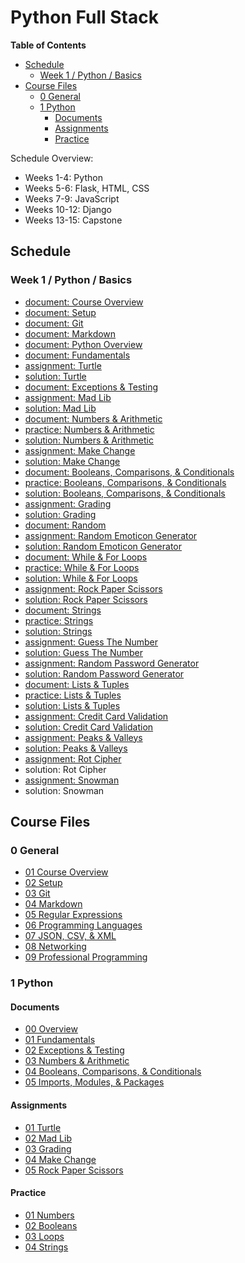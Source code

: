 # Python Full Stack


**Table of Contents**
- [Schedule](#schedule)
  - [Week 1 / Python / Basics](#week-1--python--basics)
- [Course Files](#course-files)
  - [0 General](#0-general)
  - [1 Python](#1-python)
    - [Documents](#documents)
    - [Assignments](#assignments)
    - [Practice](#practice)



Schedule Overview:
- Weeks 1-4: Python
- Weeks 5-6: Flask, HTML, CSS
- Weeks 7-9: JavaScript
- Weeks 10-12: Django
- Weeks 13-15: Capstone


## Schedule

### Week 1 / Python / Basics
- [document:   Course Overview](0%20General/01%20Course%20Overview.md)
- [document:   Setup](0%20General/02%20Setup.md)
- [document:   Git](0%20General/03%20Git.md)
- [document:   Markdown](0%20General/04%20Markdown.md)
- [document:   Python Overview](1%20Python/docs/00%20Python%20Overview.md)
- [document:   Fundamentals](1%20Python/docs/01%20Fundamentals.md)
- [assignment: Turtle](1%20Python/labs/01%20Turtle.md)
- [solution:   Turtle](Code/Matthew/lab01_turtle.py)
- [document:   Exceptions & Testing](1%20Python/docs/02%20Exceptions%20&%20Testing.md)
- [assignment: Mad Lib](1%20Python/labs/02%20Mad%20Lib.md)
- [solution:   Mad Lib](Code/Matthew/lab02_mad_lib.py)
- [document:   Numbers & Arithmetic](1%20Python/docs/03%20Numbers%20&%20Arithmetic.md)
- [practice:   Numbers & Arithmetic](1%20Python/practice/01_numbers.py)
- [solution:   Numbers & Arithmetic](Code/Matthew/01_numbers.py)
- [assignment: Make Change](1%20Python/labs/02%20Make%20Change.md)
- [solution:   Make Change](Code/Matthew/lab04_make_change.py)
- [document:   Booleans, Comparisons, & Conditionals](1%20Python/docs/04%20Booleans,%20Comparisons,%20&%20Conditionals.md)
- [practice:   Booleans, Comparisons, & Conditionals](1%20Python/practice/02_booleans.py)
- [solution:   Booleans, Comparisons, & Conditionals](Code/Matthew/02_booleans.py)
- [assignment: Grading](1%20Python/labs/03%20Grading.md)
- [solution:   Grading](Code/Matthew/lab03_grading.py)
- [document:   Random](1%20Python/docs/06%20Random.md)
- [assignment: Random Emoticon Generator](1%20Python/labs/Random%20Emoticon%20Generator.md)
- [solution:   Random Emoticon Generator](Code/Matthew/mob_random_emoticon_generator.py)
- [document:   While & For Loops](1%20Python/docs/07%20While%20&%20For%20Loops.md)
- [practice:   While & For Loops](1%20Python/practice/loops.py)
- [solution:   While & For Loops](Code/Matthew/practice_loops.py)
- [assignment: Rock Paper Scissors](1%20Python/labs/05%20Rock%20Paper%20Scissors.md)
- [solution:   Rock Paper Scissors](Code/Matthew/lab05_rock_paper_scissors.py)
- [document:   Strings](1%20Python/docs/08%20Strings.md)
- [practice:   Strings](1%20Python/practice/strings.py)
- [solution:   Strings](Code/Matthew/practice_strings.py)
- [assignment: Guess The Number](1%20Python/labs/Guess%20The%20Number.md)
- [solution:   Guess The Number](Code/Matthew/mob_guess_the_number.py)
- [assignment: Random Password Generator](1%20Python/labs/06%20Random%20Password%20Generator.md)
- [solution:   Random Password Generator](Code/Matthew/lab06_random_password_generator.py)
- [document:   Lists & Tuples](1%20Python/docs/09%20Lists%20&%20Tuples.md)
- [practice:   Lists & Tuples](1%20Python/practice/lists.py)
- [solution:   Lists & Tuples](Code/Matthew/practice_lists.py)
- [assignment: Credit Card Validation](1%20Python/labs/Credit%20Card%20Validation.md)
- [solution:   Credit Card Validation](Code/Matthew/mob_credit_card_validation.py)
- [assignment: Peaks & Valleys](1%20Python/labs/07%20Peaks%20and%20Valleys.md)
- [solution:   Peaks & Valleys](Code/Matthew/lab07_peaks_and_valleys.py)
- [assignment: Rot Cipher](1%20Python/labs/09%20Rot%20Cipher.md)
- solution: Rot Cipher
- [assignment: Snowman](1%20Python/labs/Snowman.md)
- solution: Snowman


<!--
list practice problems
finish peaks and valleys
individual - rot 13
mob programming - bogo sort
individual - pick 6
-->



## Course Files

### 0 General

- [01 Course Overview](0%20General/01%20Course%20Overview.md)
- [02 Setup](0%20General/02%20Setup.md)
- [03 Git](0%20General/03%20Git.md)
- [04 Markdown](0%20General/04%20Markdown.md)
- [05 Regular Expressions](0%20General/05%20Regular%20Expressions.md)
- [06 Programming Languages](0%20General/06%20Programming%20Languages.md)
- [07 JSON, CSV, & XML](0%20General/07%20JSON,%20CSV,%20&%20XML.md)
- [08 Networking](0%20General/08%20Networking.md)
- [09 Professional Programming](0%20General/09%20Professional%20Programming.md)

### 1 Python

#### Documents

- [00 Overview](1%20Python/docs/00%20Python%20Overview.md)
- [01 Fundamentals](1%20Python/docs/01%20Fundamentals.md)
- [02 Exceptions & Testing](1%20Python/docs/02%20Exceptions%20&%20Testing.md)
- [03 Numbers & Arithmetic](1%20Python/docs/03%20Numbers%20&%20Arithmetic.md)
- [04 Booleans, Comparisons, & Conditionals](1%20Python/docs/04%20Booleans,%20Comparisons,%20&%20Conditionals.md)
- [05 Imports, Modules, & Packages](1%20Python/docs/05%20Imports,%20Modules,%20&%20Packages.md)


#### Assignments

- [01 Turtle](1%20Python/labs/01%20Turtle.md)
- [02 Mad Lib](1%20Python/labs/02%20Mad%20Lib.md)
- [03 Grading](1%20Python/labs/03%20Grading.md)
- [04 Make Change](1%20Python/labs/04%20Make%20Change.md)
- [05 Rock Paper Scissors](Code/Matthew/lab05_rock_paper_scissors.py)

#### Practice

- [01 Numbers](1%20Python/practice/01_numbers.py)
- [02 Booleans](1%20Python/practice/02_booleans.py)
- [03 Loops](1%20Python/practice/03_loops.py)
- [04 Strings](1%20Python/practice/04_strings.py)
